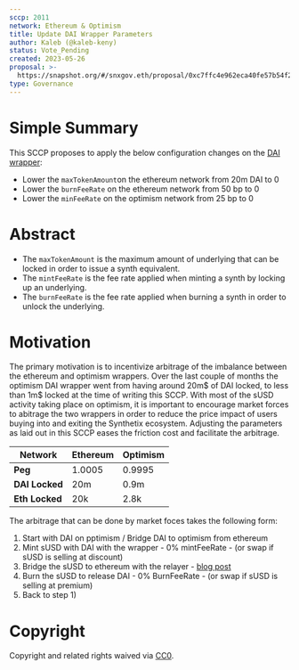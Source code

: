 ```yaml
---
sccp: 2011
network: Ethereum & Optimism
title: Update DAI Wrapper Parameters
author: Kaleb (@kaleb-keny)
status: Vote_Pending
created: 2023-05-26
proposal: >-
  https://snapshot.org/#/snxgov.eth/proposal/0xc7ffc4e962eca40fe57b54f28c03dc6677a6445ac422c5e217997bdcdcbf0446
type: Governance
---
```


# Simple Summary

This SCCP proposes to apply the below configuration changes on the [DAI wrapper](https://wrappers.synthetix.io/):

- Lower the `maxTokenAmount`on the ethereum network from 20m DAI to 0
- Lower the `burnFeeRate` on the ethereum network from 50 bp to 0
- Lower the `minFeeRate` on the optimism network from 25 bp to 0

# Abstract

- The `maxTokenAmount` is the maximum amount of underlying that can be locked in order to issue a synth equivalent.
- The `mintFeeRate` is the fee rate applied when minting a synth by locking up an underlying.
- The `burnFeeRate` is the fee rate applied when burning a synth in order to unlock the underlying.

# Motivation

The primary motivation is to incentivize arbitrage of the imbalance between the ethereum and optimism wrappers. Over the last couple of months the optimism DAI wrapper went from having around 20m$ of DAI locked, to less than 1m$ locked at the time of writing this SCCP. With most of the sUSD activity taking place on optimism, it is important to encourage market forces to abitrage the two wrappers in order to reduce the price impact of users buying into and exiting the Synthetix ecosystem. Adjusting the parameters as laid out in this SCCP eases the friction cost and facilitate the arbitrage. 

| **Network**    	| Ethereum 	| Optimism 	|
|----------------	|----------	|----------	|
| **Peg**        	| 1.0005   	| 0.9995   	|
| **DAI Locked** 	| 20m      	| 0.9m     	|
| **Eth Locked** 	| 20k      	| 2.8k     	|

The arbitrage that can be done by market foces takes the following form:
1) Start with DAI on pptimism / Bridge DAI to optimism from ethereum
2) Mint sUSD with DAI with the wrapper - 0% mintFeeRate - (or swap if sUSD is selling at discount)
3) Bridge the sUSD to ethereum with the relayer - [blog post](https://blog.synthetix.io/susd-bridge-enabled/)
4) Burn the sUSD to release DAI - 0% BurnFeeRate - (or swap if sUSD is selling at premium)
5) Back to step 1)

# Copyright

Copyright and related rights waived via [CC0](https://creativecommons.org/publicdomain/zero/1.0/).
